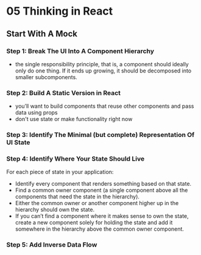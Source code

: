 # 05 Thinking in React

## Start With A Mock

### Step 1: Break The UI Into A Component Hierarchy
- the single responsibility principle, that is, a component should ideally only do one thing. If it ends up growing, it should be decomposed into smaller subcomponents.
  
### Step 2: Build A Static Version in React
- you’ll want to build components that reuse other components and pass data using props
- don't use state or make functionality right now

### Step 3: Identify The Minimal (but complete) Representation Of UI State

### Step 4: Identify Where Your State Should Live
For each piece of state in your application:

- Identify every component that renders something based on that state.
- Find a common owner component (a single component above all the components that need the state in the hierarchy).
- Either the common owner or another component higher up in the hierarchy should own the state.
- If you can’t find a component where it makes sense to own the state, create a new component solely for holding the state and add it somewhere in the hierarchy above the common owner component.

### Step 5: Add Inverse Data Flow

